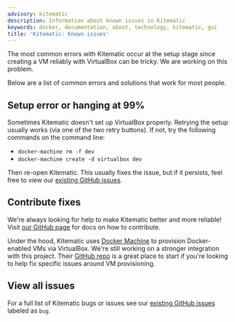 ```yaml
---
advisory: kitematic
description: Information about known issues in Kitematic
keywords: docker, documentation, about, technology, kitematic, gui
title: 'Kitematic: Known issues'
---
```

The most common errors with Kitematic occur at the setup stage since creating a VM reliably with VirtualBox can be tricky. We are working on this problem.

Below are a list of common errors and solutions that work for most people.

## Setup error or hanging at 99%

Sometimes Kitematic doesn't set up VirtualBox properly. Retrying the setup usually works (via one of the two retry buttons). If not, try the following commands on the command line:

- `docker-machine rm -f dev`
- `docker-machine create -d virtualbox dev`

Then re-open Kitematic. This usually fixes the issue, but if it persists, feel free to view our [existing GitHub issues](https://github.com/kitematic/kitematic/issues?q=is%3Aopen+is%3Aissue+label%3Abug).

## Contribute fixes

We're always looking for help to make Kitematic better and more reliable! Visit [our GitHub page](https://github.com/kitematic/kitematic) for docs on how to contribute.

Under the hood, Kitematic uses [Docker Machine](https://github.com/docker/machine) to provision Docker-enabled VMs via VirtualBox. We're still working on a stronger integration with this project. Their [GitHub repo](https://github.com/docker/machine) is a great place to start if you're looking to help fix specific issues around VM provisioning.

## View all issues

For a full list of Kitematic bugs or issues see our [existing GitHub issues](https://github.com/kitematic/kitematic/issues?q=is%3Aopen+is%3Aissue+label%3Abug) labeled as `bug`.